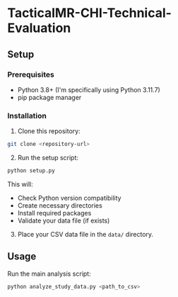 # TacticalMR-CHI-Technical-Evaluation

## Setup

### Prerequisites
- Python 3.8+ (I'm specifically using Python 3.11.7)
- pip package manager

### Installation

1. Clone this repository:
```bash
git clone <repository-url>
```

2. Run the setup script:
```bash
python setup.py
```

This will:
- Check Python version compatibility
- Create necessary directories
- Install required packages
- Validate your data file (if exists)

3. Place your CSV data file in the `data/` directory.

## Usage

Run the main analysis script:
```bash
python analyze_study_data.py <path_to_csv>
```
